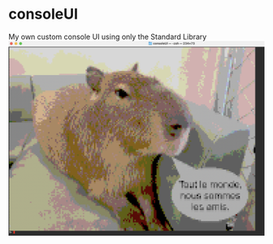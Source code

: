# consoleUI
 My own custom console UI using only the Standard Library
![console Capy Picture](https://github.com/anton-phipps/consoleUI/blob/61324aa83c97d5d184d9383c361fdf938745e0ee/console-capy.png)
